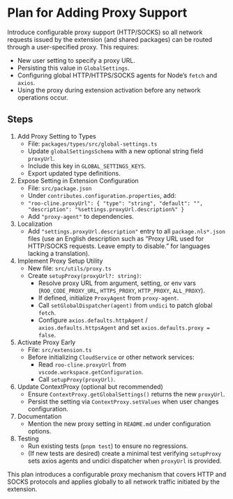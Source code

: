 # Plan for Adding Proxy Support

Introduce configurable proxy support (HTTP/SOCKS) so all network requests issued by the extension (and shared packages) can be routed through a user-specified proxy. This requires:

- New user setting to specify a proxy URL.
- Persisting this value in `GlobalSettings`.
- Configuring global HTTP/HTTPS/SOCKS agents for Node’s `fetch` and `axios`.
- Using the proxy during extension activation before any network operations occur.

## Steps

1. Add Proxy Setting to Types
    - File: `packages/types/src/global-settings.ts`
    - Update `globalSettingsSchema` with a new optional string field `proxyUrl`.
    - Include this key in `GLOBAL_SETTINGS_KEYS`.
    - Export updated type definitions.
2. Expose Setting in Extension Configuration
    - File: `src/package.json`
    - Under `contributes.configuration.properties`, add:
    - `"roo-cline.proxyUrl": { "type": "string", "default": "", "description": "%settings.proxyUrl.description%" }`
    - Add `"proxy-agent"` to dependencies.
3. Localization
    - Add `"settings.proxyUrl.description"` entry to all `package.nls*.json` files (use an English description such as “Proxy URL used for HTTP/SOCKS requests. Leave empty to disable.” for languages lacking a translation).
4. Implement Proxy Setup Utility
    - New file: `src/utils/proxy.ts`
    - Create `setupProxy(proxyUrl?: string)`:
        - Resolve proxy URL from argument, setting, or env vars (`ROO_CODE_PROXY_URL`, `HTTPS_PROXY`, `HTTP_PROXY`, `ALL_PROXY`).
        - If defined, initialize `ProxyAgent` from `proxy-agent`.
        - Call `setGlobalDispatcher(agent)` from `undici` to patch global `fetch`.
        - Configure `axios.defaults.httpAgent` / `axios.defaults.httpsAgent` and set `axios.defaults.proxy = false`.
5. Activate Proxy Early
    - File: `src/extension.ts`
    - Before initializing `CloudService` or other network services:
        - Read `roo-cline.proxyUrl` from `vscode.workspace.getConfiguration`.
        - Call `setupProxy(proxyUrl)`.
6. Update ContextProxy (optional but recommended)
    - Ensure `ContextProxy.getGlobalSettings()` returns the new `proxyUrl`.
    - Persist the setting via `ContextProxy.setValues` when user changes configuration.
7. Documentation
    - Mention the new proxy setting in `README.md` under configuration options.
8. Testing
    - Run existing tests (`pnpm test`) to ensure no regressions.
    - (If new tests are desired) create a minimal test verifying `setupProxy` sets axios agents and undici dispatcher when `proxyUrl` is provided.

This plan introduces a configurable proxy mechanism that covers HTTP and SOCKS protocols and applies globally to all network traffic initiated by the extension.

